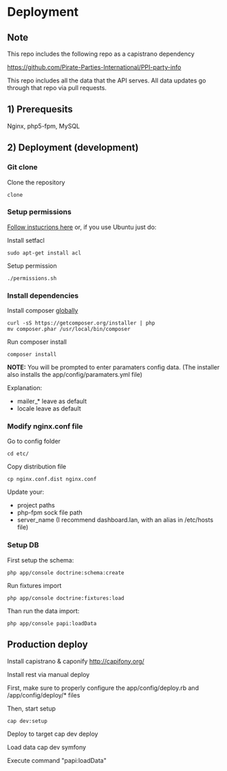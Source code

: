 Deployment
==========

## Note

This repo includes the following repo as a capistrano dependency

https://github.com/Pirate-Parties-International/PPI-party-info

This repo includes all the data that the API serves. All data updates go through that repo via pull requests.

## 1) Prerequesits

Nginx, php5-fpm, MySQL

## 2) Deployment (development)

### Git clone

Clone the repository

    clone 

### Setup permissions

[Follow instucrions here](http://symfony.com/doc/current/book/installation.html#book-installation-permissions) or, if you use Ubuntu just do:

Install setfacl

    sudo apt-get install acl

Setup permission

    ./permissions.sh

### Install dependencies

Install composer [globally](https://getcomposer.org/doc/00-intro.md#globally)

    curl -sS https://getcomposer.org/installer | php
    mv composer.phar /usr/local/bin/composer

Run composer install

    composer install

**NOTE:** You will be prompted to enter paramaters config data. (The installer also installs the app/config/paramaters.yml file)

Explanation:
* mailer_* leave as default
* locale leave as default

### Modify nginx.conf file

Go to config folder

    cd etc/

Copy distribution file

    cp nginx.conf.dist nginx.conf

Update your:

* project paths
* php-fpm sock file path
* server_name (I recommend dashboard.lan, with an alias in /etc/hosts file)

### Setup DB

First setup the schema:

    php app/console doctrine:schema:create

Run fixtures import

    php app/console doctrine:fixtures:load

Than run the data import:

    php app/console papi:loadData



## Production deploy

Install capistrano & caponify
http://capifony.org/

Install rest via manual deploy

First, make sure to properly configure the app/config/deploy.rb and /app/config/deploy/* files

Then, start setup

    cap dev:setup

Deploy to target
    cap dev deploy

Load data
    cap dev symfony

Execute command "papi:loadData"
